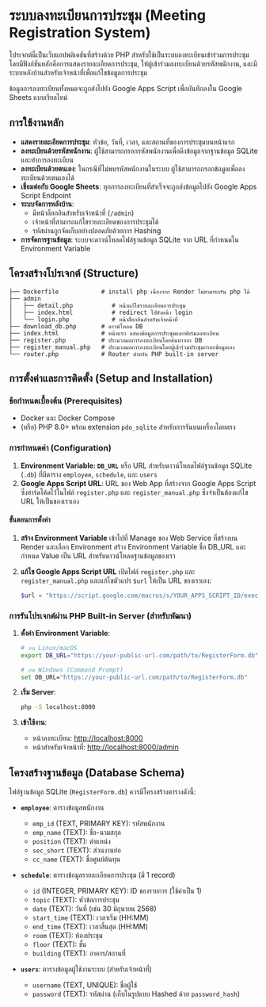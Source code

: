 # ระบบลงทะเบียนการประชุม (Meeting Registration System)

โปรเจกต์นี้เป็นเว็บแอปพลิเคชันที่สร้างด้วย PHP สำหรับใช้เป็นระบบลงทะเบียนเข้าร่วมการประชุม โดยมีฟังก์ชันหลักคือการแสดงรายละเอียดการประชุม, ให้ผู้เข้าร่วมลงทะเบียนด้วยรหัสพนักงาน, และมีระบบหลังบ้านสำหรับเจ้าหน้าที่เพื่อแก้ไขข้อมูลการประชุม

ข้อมูลการลงทะเบียนทั้งหมดจะถูกส่งไปยัง Google Apps Script เพื่อบันทึกลงใน Google Sheets แบบเรียลไทม์

## การใช้งานหลัก

  * **แสดงรายละเอียดการประชุม**: หัวข้อ, วันที่, เวลา, และสถานที่ของการประชุมบนหน้าแรก
  * **ลงทะเบียนด้วยรหัสพนักงาน**: ผู้ใช้สามารถกรอกรหัสพนักงานเพื่อดึงข้อมูลจากฐานข้อมูล SQLite และทำการลงทะเบียน
  * **ลงทะเบียนด้วยตนเอง**: ในกรณีที่ไม่พบรหัสพนักงานในระบบ ผู้ใช้สามารถกรอกข้อมูลเพื่อลงทะเบียนด้วยตนเองได้
  * **เชื่อมต่อกับ Google Sheets**: ทุกการลงทะเบียนที่สำเร็จจะถูกส่งข้อมูลไปยัง Google Apps Script Endpoint
  * **ระบบจัดการหลังบ้าน**:
      * มีหน้าล็อกอินสำหรับเจ้าหน้าที่ (`/admin`)
      * เจ้าหน้าที่สามารถแก้ไขรายละเอียดของการประชุมได้
      * รหัสผ่านถูกจัดเก็บอย่างปลอดภัยด้วยการ Hashing
  * **การจัดการฐานข้อมูล**: ระบบจะดาวน์โหลดไฟล์ฐานข้อมูล SQLite จาก URL ที่กำหนดใน Environment Variable

## โครงสร้างโปรเจกต์ (Structure)

```
├── Dockerfile            # install php เนื่องจาก Render ไม่สามารถรัน php ได้
├── admin
│   ├── detail.php           # หน้าแก้ไขรายละเอียดการประชุม
│   ├── index.html           # redirect ไปยังหน้า login
│   └── login.php            # หน้าล็อกอินสำหรับเจ้าหน้าที่
├── download_db.php       # ดาวน์โหลด DB 
├── index.html            # หน้าแรก แสดงข้อมูลการประชุมและฟอร์มลงทะเบียน
├── register.php          # ประมวลผลการลงทะเบียนโดยค้นหาจาก DB
├── register_manual.php   # ประมวลผลการลงทะเบียนโดยผู้เข้าร่วมประชุมกรอกข้อมูลเอง
└── router.php            # Router สำหรับ PHP built-in server
```

## การตั้งค่าและการติดตั้ง (Setup and Installation)

### ข้อกำหนดเบื้องต้น (Prerequisites)

  * Docker และ Docker Compose
  * (หรือ) PHP 8.0+ พร้อม extension `pdo_sqlite` สำหรับการรันบนเครื่องโดยตรง

### การกำหนดค่า (Configuration)

1.  **Environment Variable: `DB_URL`** หรือ URL สำหรับดาวน์โหลดไฟล์ฐานข้อมูล SQLite (`.db`) ที่มีตาราง `employee`, `schedule`, และ `users`
2.  **Google Apps Script URL**: URL ของ Web App ที่สร้างจาก Google Apps Script ซึ่งฮาร์ดโค้ดไว้ในไฟล์ `register.php` และ `register_manual.php` ซึ่งจำเป็นต้องแก้ไข URL ให้เป็นของเราเอง

#### ขั้นตอนการตั้งค่า

1.  **สร้าง Environment Variable**
    เข้าไปที่ Manage ของ Web Service ที่สร้างบน Render และเลือก Environment
    สร้าง Environment Variable ชื่อ DB_URL และกำหนด Value เป็น URL สำหรับดาวน์โหลดฐานข้อมูลของเรา 

3.  **แก้ไข Google Apps Script URL**
    เปิดไฟล์ `register.php` และ `register_manual.php` และแก้ไขตัวแปร `$url` ให้เป็น URL ของเราเอง:

    ```php
    $url = "https://script.google.com/macros/s/YOUR_APPS_SCRIPT_ID/exec";
    ```
    
### การรันโปรเจกต์ผ่าน PHP Built-in Server (สำหรับพัฒนา)

1.  **ตั้งค่า Environment Variable**:

    ```bash
    # บน Linux/macOS
    export DB_URL="https://your-public-url.com/path/to/RegisterForm.db"

    # บน Windows (Command Prompt)
    set DB_URL="https://your-public-url.com/path/to/RegisterForm.db"
    ```

2.  **เริ่ม Server**:

    ```bash
    php -S localhost:8000 
    ```

3.  **เข้าใช้งาน**:

      * หน้าลงทะเบียน: [http://localhost:8000](https://www.google.com/search?q=http://localhost:8000)
      * หน้าสำหรับเจ้าหน้าที่: [http://localhost:8000/admin](https://www.google.com/search?q=http://localhost:8000/admin)

## โครงสร้างฐานข้อมูล (Database Schema)

ไฟล์ฐานข้อมูล SQLite (`RegisterForm.db`) ควรมีโครงสร้างตารางดังนี้:

  * **`employee`**: ตารางข้อมูลพนักงาน

      * `emp_id` (TEXT, PRIMARY KEY): รหัสพนักงาน
      * `emp_name` (TEXT): ชื่อ-นามสกุล
      * `position` (TEXT): ตำแหน่ง
      * `sec_short` (TEXT): ส่วนงานย่อ
      * `cc_name` (TEXT): ชื่อศูนย์ต้นทุน

  * **`schedule`**: ตารางข้อมูลรายละเอียดการประชุม (มี 1 record)

      * `id` (INTEGER, PRIMARY KEY): ID ของรายการ (ใช้ค่าเป็น 1)
      * `topic` (TEXT): หัวข้อการประชุม
      * `date` (TEXT): วันที่ (เช่น 30 มิถุนายน 2568)
      * `start_time` (TEXT): เวลาเริ่ม (HH:MM)
      * `end_time` (TEXT): เวลาสิ้นสุด (HH:MM)
      * `room` (TEXT): ห้องประชุม
      * `floor` (TEXT): ชั้น
      * `building` (TEXT): อาคาร/สถานที่

  * **`users`**: ตารางข้อมูลผู้ใช้งานระบบ (สำหรับเจ้าหน้าที่)

      * `username` (TEXT, UNIQUE): ชื่อผู้ใช้
      * `password` (TEXT): รหัสผ่าน (เก็บในรูปแบบ Hashed ด้วย `password_hash`)
